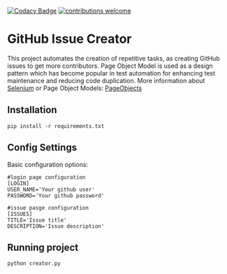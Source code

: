 [![Codacy Badge](https://api.codacy.com/project/badge/Grade/4edd05c3ba8d409485e1c338741dfaf2)](https://www.codacy.com/app/ZoranPandovski/GIC?utm_source=github.com&amp;utm_medium=referral&amp;utm_content=AAYBS/GIC&amp;utm_campaign=Badge_Grade)
[![contributions welcome](https://img.shields.io/badge/contributions-welcome-brightgreen.svg?style=flat)](https://github.com/ZoranPandovski/al-go-rithms/issues)

# GitHub Issue Creator
This project automates the creation of repetitive tasks, as creating GitHub issues to get more contributors. Page Object Model is used as a design pattern which has become popular in test automation for enhancing test maintenance and reducing code duplication. More information about [Selenium](https://able.bio/ZoranPandovski/introduction-to-selenium--75njv2f) or Page Object Models: [PageObjects](https://github.com/SeleniumHQ/selenium/wiki/PageObjects)

## Installation
```
pip install -r requirements.txt
```

## Config Settings
Basic configuration options:
```
#login page configuration
[LOGIN]
USER_NAME='Your github user'
PASSWORD='Your github password'

#issue pasge configuration
[ISSUES]
TITLE='Issue title'
DESCRIPTION='Issue description'
```

## Running project
```
python creator.py
```
